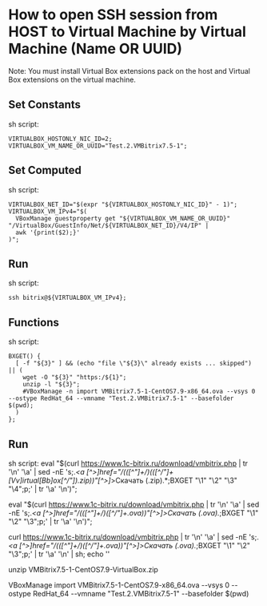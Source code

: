 # How to open SSH session from HOST to Virtual Machine by Virtual Machine (Name OR UUID)

Note: You must install Virtual Box extensions pack on the host and Virtual Box extensions on the virtual machine.

## Set Constants
sh script:
```
VIRTUALBOX_HOSTONLY_NIC_ID=2;
VIRTUALBOX_VM_NAME_OR_UUID="Test.2.VMBitrix7.5-1";
```

## Set Computed
sh script:
```
VIRTUALBOX_NET_ID="$(expr "${VIRTUALBOX_HOSTONLY_NIC_ID}" - 1)";
VIRTUALBOX_VM_IPv4="$(
  VBoxManage guestproperty get "${VIRTUALBOX_VM_NAME_OR_UUID}" "/VirtualBox/GuestInfo/Net/${VIRTUALBOX_NET_ID}/V4/IP" |
  awk '{print($2);}'
)";
```

## Run
sh script:
```
ssh bitrix@${VIRTUALBOX_VM_IPv4};
```

## Functions
sh script:
```
BXGET() {
  [ -f "${3}" ] && (echo "file \"${3}\" already exists ... skipped") || (
    wget -O "${3}" "https:/${1}";
    unzip -l "${3}";
    #VBoxManage -n import VMBitrix7.5-1-CentOS7.9-x86_64.ova --vsys 0 --ostype RedHat_64 --vmname "Test.2.VMBitrix7.5-1" --basefolder $(pwd);
  )
};
```

## Run
sh script:
eval "$(curl https://www.1c-bitrix.ru/download/vmbitrix.php | tr '\n' '\a' | sed -nE 's;.*<a [^>]*href="/(([^"]+/)(([^/"]+[Vv]irtual[Bb]ox[^/"]*)\.zip))"[^>]*>Скачать \(.zip\)</a>.*;BXGET "\1" "\2" "\3" "\4";p;' | tr '\a' '\n')";

eval "$(curl https://www.1c-bitrix.ru/download/vmbitrix.php | tr '\n' '\a' | sed -nE 's;.*<a [^>]*href="/(([^"]+/)([^/"]+\.ova))"[^>]*>Скачать \(.ova\)</a>.*;BXGET "\1" "\2" "\3";p;' | tr '\a' '\n')";

curl https://www.1c-bitrix.ru/download/vmbitrix.php | tr '\n' '\a' | sed -nE 's;.*<a [^>]*href="/(([^"]+/)([^/"]+\.ova))"[^>]*>Скачать \(.ova\)</a>.*;BXGET "\1" "\2" "\3";p;' | tr '\a' '\n' | sh; echo ''

unzip VMBitrix7.5-1-CentOS7.9-VirtualBox.zip

VBoxManage import VMBitrix7.5-1-CentOS7.9-x86_64.ova --vsys 0 --ostype RedHat_64 --vmname "Test.2.VMBitrix7.5-1" --basefolder $(pwd)
